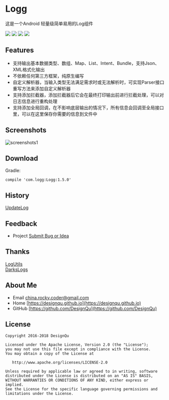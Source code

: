 # Logg
这是一个Android 轻量级简单易用的Log组件

[![](https://img.shields.io/badge/GitHub%20Pages-HOME-red.svg)](https://designqu.github.io/)
[![](https://img.shields.io/badge/License-Apache%202.0%20-blue.svg)](https://github.com/DesignQu/Logg/blob/master/LICENSE.md)
[![](https://img.shields.io/badge/API-14%2B-brightgreen.svg)](https://android-arsenal.com/api?level=14)
[![](https://img.shields.io/github/release/DesignQu/Logg.svg)](https://github.com/DesignQu/Logg/releases)


## Features  
* 支持输出基本数据类型、数组、Map、List、Intent、Bundle，支持Json、XML格式化输出  
* 不依赖任何第三方框架，纯原生编写  
* 自定义解析器，当输入类型无法满足需求时或无法解析时，可实现Parser接口重写方法来添加自定义解析器  
* 支持添加拦截器，添加拦截器后它会在最终打印输出前进行拦截处理，可以对日志信息进行重构处理  
* 支持添加全局回调，在不影响底层输出的情况下，所有信息会回调至全局接口里，可以在这里保存你需要的信息到文件中

## Screenshots
![screenshots1](https://github.com/DesignQu/Tool-Log/blob/master/ImageFolder/screenshots1.png "screenshots1")

## Download
Gradle:
```
compile 'com.logg:Logg:1.5.0'
```

## History
[UpdateLog](https://github.com/DesignQu/Logg/releases)   

## Feedback
* Project  [Submit Bug or Idea](https://github.com/DesignQu/Logg/issues)   

## Thanks
[LogUtils](https://github.com/pengwei1024/LogUtils)  
[DarksLogs](https://github.com/liulhdarks/darks-logs)

## About Me
* Email [china.rocky.coder@gmail.com](china.rocky.coder@gmail.com)  
* Home [https://designqu.github.io](https://designqu.github.io)  
* GitHub [https://github.com/DesignQu](https://github.com/DesignQu)  

## License
```
Copyright 2016-2018 DesignQu

Licensed under the Apache License, Version 2.0 (the "License");
you may not use this file except in compliance with the License.
You may obtain a copy of the License at

   http://www.apache.org/licenses/LICENSE-2.0

Unless required by applicable law or agreed to in writing, software
distributed under the License is distributed on an "AS IS" BASIS,
WITHOUT WARRANTIES OR CONDITIONS OF ANY KIND, either express or implied.
See the License for the specific language governing permissions and
limitations under the License.
```
